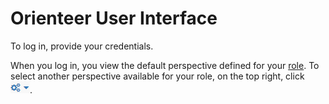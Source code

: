 # Orienteer User Interface

To log in, provide your credentials.

When you log in, you view the default perspective defined for your [role](https://orienteer.gitbooks.io/orienteer/content/managing_users.html). 
To select another perspective available for your role, on the top right, click ![](UI-selecting-perspectives.jpg).